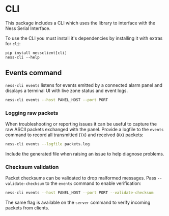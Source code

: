 # CLI

This package includes a CLI which uses the library to interface with the Ness Serial Interface.

To use the CLI you must install it's dependencies by installing it with extras for `cli`:

```
pip install nessclient[cli]
ness-cli --help
```

## Events command

`ness-cli events` listens for events emitted by a connected alarm panel and
displays a terminal UI with live zone status and event logs.

```sh
ness-cli events --host PANEL_HOST --port PORT
```

### Logging raw packets

When troubleshooting or reporting issues it can be useful to capture the raw
ASCII packets exchanged with the panel. Provide a logfile to the `events`
command to record all transmitted (`TX`) and received (`RX`) packets:

```sh
ness-cli events --logfile packets.log
```

Include the generated file when raising an issue to help diagnose problems.

### Checksum validation

Packet checksums can be validated to drop malformed messages. Pass
`--validate-checksum` to the `events` command to enable verification:

```sh
ness-cli events --host PANEL_HOST --port PORT --validate-checksum
```

The same flag is available on the `server` command to verify incoming
packets from clients.
